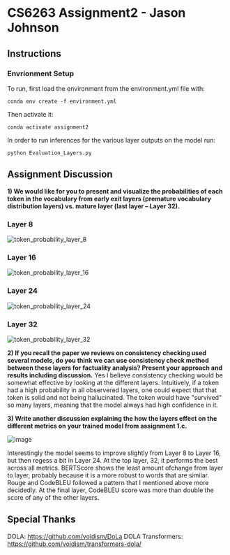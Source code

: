 # CS6263 Assignment2 - Jason Johnson
## Instructions
### Envrionment Setup
To run, first load the environment from the environment.yml file with:

`conda env create -f environment.yml`

Then activate it:

`conda activate assignment2`

In order to run inferences for the various layer outputs on the model run:

`python Evaluation_Layers.py`

## Assignment Discussion

**1)	We would like for you to present and visualize the probabilities of each token in the vocabulary from early exit layers (premature vocabulary distribution layers) vs. mature layer (last layer – Layer 32).**

### Layer 8
![token_probability_layer_8](https://github.com/jasonjay86/CS6263Assignment2/assets/65077765/055407ad-55f1-4dba-a82e-8bf99132dc2f)

### Layer 16
![token_probability_layer_16](https://github.com/jasonjay86/CS6263Assignment2/assets/65077765/eb5b486e-d989-4ff9-827f-1fd7d38f2ec5)

### Layer 24
![token_probability_layer_24](https://github.com/jasonjay86/CS6263Assignment2/assets/65077765/aa0ec2c4-4f6e-4c2f-b745-110598cca5d8)

### Layer 32
![token_probability_layer_32](https://github.com/jasonjay86/CS6263Assignment2/assets/65077765/808085e3-def3-4cb9-b7f3-66e720d712db)

**2)	If you recall the paper we reviews on consistency checking used several models, do you think we can use consistency check method between these layers for factuality analysis? Present your approach and results including discussion.**
Yes I believe consistency checking would be somewhat effective by looking at the different layers.  Intuitively, if a token had a high probability in all observered layers, one could expect that that token is solid and not being hallucinated.  The token would have "survived" so many layers, meaning that the model always had high confidence in it.

**3)	Write another discussion explaining the how the layers effect on the different metrics on your trained model from assignment 1.c.**

![image](https://github.com/jasonjay86/CS6263Assignment2/assets/65077765/9c5a6756-0c3d-44a1-af48-16dfdc0ab75c)


Interestingly the model seems to improve slightly from Layer 8 to Layer 16, but then regess a bit in Layer 24.  At the top layer, 32,  it performs the best across all metrics.  BERTScore shows the least amount ofchange from layer to layer, probably because it is a more robust to words that are similar.  Rouge and CodeBLEU followed a pattern that I mentioned above more decidedly.  At the final layer, CodeBLEU score was more than double the score of any of the other layers.

## Special Thanks
DOLA: https://github.com/voidism/DoLa
DOLA Transformers: https://github.com/voidism/transformers-dola/
